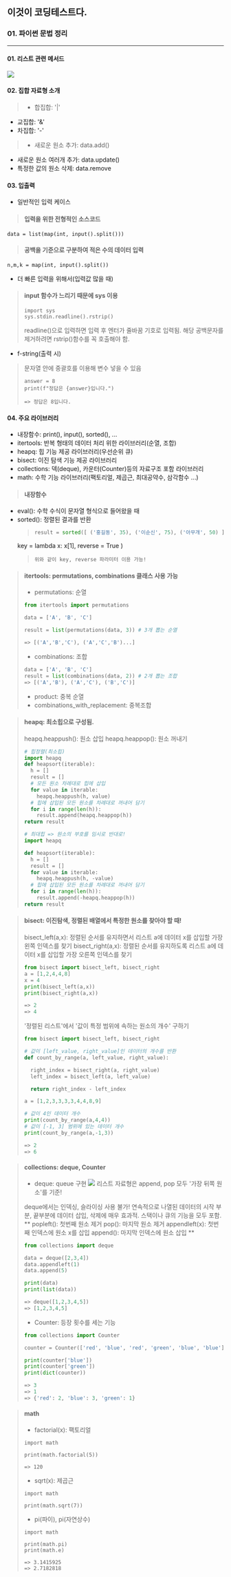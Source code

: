 ## 이것이 코딩테스트다.
### 01. 파이썬 문법 정리
---
#### 01. 리스트 관련 메서드
![](https://images.velog.io/images/ausrn731/post/98370818-ca05-4a56-9597-f5faa67805e7/image.png)

#### 02. 집합 자료형 소개
> - 합집합: '|'
- 교집합: '&'
- 차집합: '-'

> - 새로운 원소 추가: data.add()
- 새로운 원소 여러개 추가: data.update()
- 특정한 값의 원소 삭제: data.remove

#### 03. 입출력
- 일반적인 입력 케이스

> #### 입력을 위한 전형적인 소스코드
	data = list(map(int, input().split()))
> #### 공백을 기준으로 구분하여 적은 수의 데이터 입력
	n,m,k = map(int, input().split())

- 더 빠른 입력을 위해서(입력값 많을 때)

>  #### input 함수가 느리기 때문에 sys 이용
>
>```
> import sys
> sys.stdin.readline().rstrip()
> ```
> readline()으로 입력하면 입력 후 엔터가 줄바꿈 기호로 입력됨. 
해당 공백문자를 제거하려면 rstrip()함수를 꼭 호출해야 함.

- f-string(출력 시)

> 문자열 안에 중괄호를 이용해 변수 넣을 수 있음 
>```
> answer = 8
> print(f"정답은 {answer}입니다.")
> 
> => 정답은 8입니다.
> ```

#### 04. 주요 라이브러리
- 내장함수: print(), input(), sorted(), ...
- itertools: 반복 형태의 데이터 처리 위한 라이브러리(순열, 조합)
- heapq: 힙 기능 제공 라이브러리(우선순위 큐)
- bisect: 이진 탐색 기능 제공 라이브러리
- collections: 덱(deque), 카운터(Counter)등의 자료구조 포함 라이브러리
- math: 수학 기능 라이브러리(팩토리얼, 제곱근, 최대공약수, 삼각함수 ...)

> #### 내장함수
- eval(): 수학 수식이 문자열 형식으로 들어왔을 때
- sorted(): 정렬된 결과를 반환
	> ``` python
    > result = sorted([ ('홍길동', 35), ('이순신', 75), ('아무개', 50) ],
    key = lambda x: x[1],
    reverse = True
    )
    > ```
    > 위와 같이 key, reverse 파라미터 이용 가능!
   
> #### itertools: permutations, combinations 클래스 사용 가능
> - permutations: 순열
> ``` python
> from itertools import permutations
> 
> data = ['A', 'B', 'C']
> 
> result = list(permutations(data, 3)) # 3개 뽑는 순열
>
> => [('A','B','C'), ('A','C','B')...]
> ```
> - combinations: 조합
> ``` python
> data = ['A', 'B', 'C'] 
> result = list(combinations(data, 2)) # 2개 뽑는 조합
> => [('A','B'), ('A','C'), ('B','C')]
> ```
> - product: 중복 순열
>- combinations_with_replacement: 중복조합

> #### heapq: 최소힙으로 구성됨.
> heapq.heappush(): 원소 삽입
> heapq.heappop(): 원소 꺼내기
> ``` python
> # 힙정렬(최소힙)
> import heapq
> def heapsort(iterable):
>   h = []
>   result = []
>   # 모든 원소 차례대로 힙에 삽입
>   for value in iterable:
>     heapq.heappush(h, value)
>   # 힙에 삽입된 모든 원소를 차례대로 꺼내어 담기
>   for i in range(len(h)):
>     result.append(heapq.heappop(h))
> return result
> ```
> ``` python
> # 최대힙 => 원소의 부호를 임시로 반대로!
> import heapq
> 
> def heapsort(iterable):
>   h = []
>   result = []
>   for value in iterable:
>     heapq.heappush(h, -value)
>   # 힙에 삽입된 모든 원소를 차례대로 꺼내어 담기
>   for i in range(len(h)):
>     result.append(-heapq.heappop(h))
> return result
> ```

> #### bisect: 이진탐색, 정렬된 배열에서 특정한 원소를 찾아야 할 때!
> bisect_left(a,x): 정렬된 순서를 유지하면서 리스트 a에 데이터 x를 삽입할 가장 왼쪽 인덱스를 찾기
> bisect_right(a,x): 정렬된 순서를 유지하도록 리스트 a에 데이터 x를 삽입할 가장 오른쪽 인덱스를 찾기
>``` python
> from bisect import bisect_left, bisect_right
> a = [1,2,4,4,8]
> x = 4
> print(bisect_left(a,x))
> print(bisect_right(a,x))
>
> => 2
> => 4
> ```
> '정렬된 리스트'에서 '값이 특정 범위에 속하는 원소의 개수' 구하기
> ``` python
> from bisect import bisect_left, bisect_right
>
> # 값이 [left_value, right_value]인 데이터의 개수를 반환
> def count_by_range(a, left_value, right_value):
>
>   right_index = bisect_right(a, right_value)
>   left_index = bisect_left(a, left_value)
>
>   return right_index - left_index
> 
> a = [1,2,3,3,3,3,4,4,8,9]
> 
> # 값이 4인 데이터 개수
> print(count_by_range(a,4,4))
> # 값이 [-1, 3] 범위에 있는 데이터 개수
> print(count_by_range(a,-1,3))
>
> => 2
> => 6
> ```

> #### collections: deque, Counter
> - deque: queue 구현
![](https://images.velog.io/images/ausrn731/post/6784b2e7-4ab3-4554-866b-dfc6cf607b68/image.png) 리스트 자료형은 append, pop 모두 '가장 뒤쪽 원소'를 기준!
>
> deque에서는 인덱싱, 슬라이싱 사용 불가!
> 연속적으로 나열된 데이터의 시작 부분, 끝부분에 데이터 삽입, 삭제에 매우 효과적.
> 스택이나 큐의 기능을 모두 포함.
> **
> popleft(): 첫번째 원소 제거
> pop(): 마지막 원소 제거
> appendleft(x): 첫번째 인덱스에 원소 x를 삽입
> append(): 마지막 인덱스에 원소 삽입
> **
> ``` python
> from collections import deque
> 
> data = deque([2,3,4])
> data.appendleft(1)
> data.append(5)
> 
> print(data)
> print(list(data))
>
> => deque([1,2,3,4,5])
> => [1,2,3,4,5]
> ``` 
> - Counter: 등장 횟수를 세는 기능
> ``` python
> from collections import Counter
> 
> counter = Counter(['red', 'blue', 'red', 'green', 'blue', 'blue'])
> 
> print(counter['blue'])
> print(counter['green'])
> print(dict(counter))
> 
> => 3
> => 1
> => {'red': 2, 'blue': 3, 'green': 1}
> ```

> #### math
> - factorial(x): 팩토리얼
> ```
> import math
> 
> print(math.factorial(5))
> 
> => 120
> ```
> - sqrt(x): 제곱근
> ```
> import math
> 
> print(math.sqrt(7))
> ```
> - pi(파이), pi(자연상수)
> ```
> import math
> 
> print(math.pi)
> print(math.e)
> 
> => 3.1415925
> => 2.7182818
> ```
